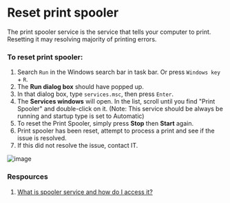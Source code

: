 # Reset print spooler 

The print spooler service is the service that tells your computer to print. Resetting it may resolving majority of printing errors. 

### To reset print spooler:
1. Search `Run` in the Windows search bar in task bar. Or press `Windows key` + `R`.
2. The **Run dialog box** should have popped up.
3. In that dialog box, type `services.msc`, then press `Enter`.
4. The **Services windows** will open. In the list, scroll until you find "Print Spooler" and double-click on it. (Note: This service should be always be running and startup type is set to Automatic)
5. To reset the Print Spooler, simply press **Stop** then **Start** again.
6. Print spooler has been reset, attempt to process a print and see if the issue is resolved.
7. If this did not resolve the issue, contact IT.
 
![image](https://github.com/user-attachments/assets/70223d08-d43e-4122-85c4-72596ed9777f)

### Respources
1. [What is spooler service and how do I access it?](https://answers.microsoft.com/en-us/windows/forum/all/what-is-spooler-service-and-how-do-i-access-it/ccc1ddab-76d4-4a99-ac62-629cc89fe396)
